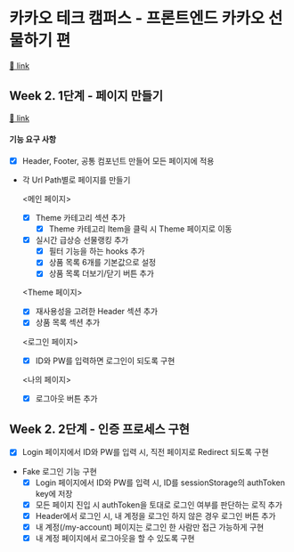 # 카카오 테크 캠퍼스 - 프론트엔드 카카오 선물하기 편

[🔗 link](https://edu.nextstep.camp/s/hazAC9xa)

## Week 2. 1단계 - 페이지 만들기

[🔗 link](https://edu.nextstep.camp/s/hazAC9xa/ls/QzV1ncxk)

#### 기능 요구 사항
- [x] Header, Footer, 공통 컴포넌트 만들어 모든 페이지에 적용
- 각 Url Path별로 페이지를 만들기

  <메인 페이지>
  - [x] Theme 카테고리 섹션 추가
    - [x] Theme 카테고리 Item을 클릭 시 Theme 페이지로 이동
  - [x] 실시간 급상승 선물랭킹 추가
    - [x] 필터 기능을 하는 hooks 추가
    - [x] 상품 목록 6개를 기본값으로 설정
    - [x] 상품 목록 더보기/닫기 버튼 추가

  <Theme 페이지>
  - [x] 재사용성을 고려한 Header 섹션 추가
  - [x] 상품 목록 섹션 추가

  <로그인 페이지>
  - [x] ID와 PW를 입력하면 로그인이 되도록 구현

  <나의 페이지>
  - [x] 로그아웃 버튼 추가

## Week 2. 2단계 - 인증 프로세스 구현
- [x] Login 페이지에서 ID와 PW를 입력 시, 직전 페이지로 Redirect 되도록 구현
- Fake 로그인 기능 구현
  - [x] Login 페이지에서 ID와 PW를 입력 시, ID를 sessionStorage의 authToken key에 저장
  - [x] 모든 페이지 진입 시 authToken을 토대로 로그인 여부를 판단하는 로직 추가
  - [x] Header에서 로그인 시, 내 계정을 로그인 하지 않은 경우 로그인 버튼 추가
  - [x] 내 계정(/my-account) 페이지는 로그인 한 사람만 접근 가능하게 구현
  - [x] 내 계정 페이지에서 로그아웃을 할 수 있도록 구현